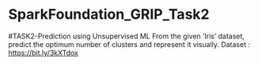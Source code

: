 # SparkFoundation_GRIP_Task2
#TASK2-Prediction using Unsupervised ML
From the given ‘Iris’ dataset, predict the optimum number of clusters and represent it visually.
Dataset : https://bit.ly/3kXTdox
